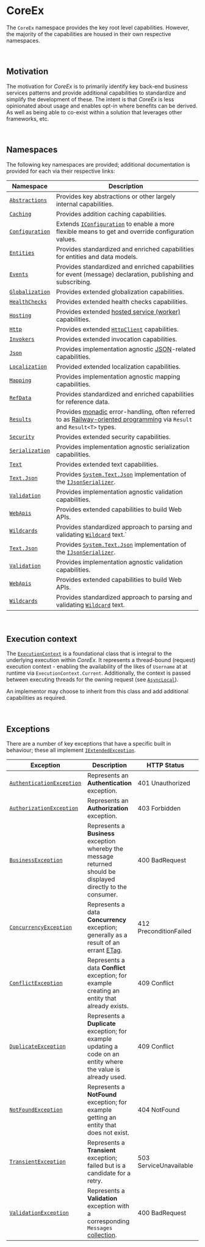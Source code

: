 ﻿# CoreEx

The `CoreEx` namespace provides the key root level capabilities. However, the majority of the capabilities are housed in their own respective namespaces. 

<br/>

## Motivation

The motivation for _CoreEx_ is to primarily identify key back-end business services patterns and provide additional capabilities to standardize and simplify the development of these. The intent is that _CoreEx_ is less opinionated about usage and enables opt-in where benefits can be derived. As well as being able to co-exist within a solution that leverages other frameworks, etc.

<br/>

## Namespaces

The following key namespaces are provided; additional documentation is provided for each via their respective links:

Namespace | Description
-|-
[`Abstractions`](./Abstractions) | Provides key abstractions or other largely internal capabilities.
[`Caching`](./Caching) | Provides addition caching capabilities.
[`Configuration`](./Configuration) | Extends [`IConfiguration`](https://docs.microsoft.com/en-us/dotnet/api/microsoft.extensions.configuration.iconfiguration) to enable a more flexible means to get and override configuration values.
[`Entities`](./Entities) | Provides standardized and enriched capabilities for entities and data models.
[`Events`](./Events) | Provides standardized and enriched capabilities for event (message) declaration, publishing and subscribing.
[`Globalization`](./Globalization) | Provides extended globalization capabilities.
[`HealthChecks`](./HealthChecks) | Provides extended health checks capabilities.
[`Hosting`](./Hosting) | Provides extended [hosted service (worker)](https://learn.microsoft.com/en-us/dotnet/core/extensions/workers) capabilities. 
[`Http`](./Http) | Provides extended [`HttpClient`](https://learn.microsoft.com/en-us/dotnet/api/system.net.http.httpclient) capabilities.
[`Invokers`](./Invokers) | Provides extended invocation capabilities.
[`Json`](./Json) | Provides implementation agnostic [JSON](https://en.wikipedia.org/wiki/JSON)-related capabilities.
[`Localization`](./Localization) | Provided extended localization capabilities.
[`Mapping`](./Mapping) | Provides implementation agnostic mapping capabilities.
[`RefData`](./RefData) | Provides standardized and enriched capabilities for reference data.
[`Results`](./Results) | Provides [monadic](https://en.wikipedia.org/wiki/Monad_(functional_programming)) error-handling, often referred to as [Railway-oriented programming](https://swlaschin.gitbooks.io/fsharpforfunandprofit/content/posts/recipe-part2.html) via `Result` and `Result<T>` types.
[`Security`](./Security) | Provides extended security capabilities.
[`Serialization`](./Serialization) | Provides implementation agnostic serialization capabilities.
[`Text`](./Text) | Provides extended text capabilities.
[`Text.Json`](./Text/Json) | Provides [`System.Text.Json`](https://docs.microsoft.com/en-us/dotnet/api/system.text.json) implementation of the [`IJsonSerializer`](./Json/IJsonSerializer.cs).
[`Validation`](./Validation) | Provides implementation agnostic validation capabilities.
[`WebApis`](./WebApis) | Provides extended capabilities to build Web APIs.
[`Wildcards`](./Wildcards) | Provides standardized approach to parsing and validating [`Wildcard`](./Wildcards/Wildcard.cs) text.`
[`Text.Json`](./Text/Json) | Provides [`System.Text.Json`](https://docs.microsoft.com/en-us/dotnet/api/system.text.json) implementation of the [`IJsonSerializer`](./Json/IJsonSerializer.cs).
[`Validation`](./Validation) | Provides implementation agnostic validation capabilities.
[`WebApis`](./WebApis) | Provides extended capabilities to build Web APIs.
[`Wildcards`](./Wildcards) | Provides standardized approach to parsing and validating [`Wildcard`](./Wildcards/Wildcard.cs) text. 

<br/>

## Execution context

The [`ExecutionContext`](./ExecutionContext.cs) is a foundational class that is integral to the underlying execution within _CoreEx_. It represents a thread-bound (request) execution context - enabling the availability of the likes of `Username` at at runtime via `ExecutionContext.Current`. Additionally, the context is passed between executing threads for the owning request (see [`AsyncLocal`](https://learn.microsoft.com/en-us/dotnet/api/system.threading.asynclocal-1)).

An implementor may choose to inherit from this class and add additional capabilities as required.

<br/>

## Exceptions

There are a number of key exceptions that have a specific built in behaviour; these all implement [`IExtendedException`](./Abstractions/IExtendedException.cs).

Exception | Description | HTTP Status | [`ErrorType`](./Abstractions/ErrorType.cs)
-|-|-|-
[`AuthenticationException`](./AuthenticationException.cs) | Represents an **Authentication** exception. | 401 Unauthorized | 8 AuthenticationError 
[`AuthorizationException`](./AuthorizationException.cs) | Represents an **Authorization** exception. | 403 Forbidden | 3 AuthorizationError 
[`BusinessException`](./BusinessException.cs) | Represents a **Business** exception whereby the message returned should be displayed directly to the consumer. | 400 BadRequest | 2 BusinessError 
[`ConcurrencyException`](./ConcurrencyException.cs) | Represents a data **Concurrency** exception; generally as a result of an errant [ETag](./Entities/IETag.cs). | 412 PreconditionFailed | 4 ConcurrencyError 
[`ConflictException`](./ConflictException.cs) | Represents a data **Conflict** exception; for example creating an entity that already exists. | 409 Conflict | 6 ConflictError 
[`DuplicateException`](./DuplicateException.cs) | Represents a **Duplicate** exception; for example updating a code on an entity where the value is already used. | 409 Conflict | 7 DuplicateError 
[`NotFoundException`](./NotFoundException.cs) | Represents a **NotFound** exception; for example getting an entity that does not exist. | 404 NotFound | 5 NotFoundError 
[`TransientException`](./TransientException.cs) | Represents a **Transient** exception; failed but is a candidate for a retry. | 503 ServiceUnavailable | 9 TransientError 
[`ValidationException`](./ValidationException.cs) | Represents a **Validation** exception with a corresponding `Messages` [collection](./Entities/MessageItemCollection.cs). | 400 BadRequest | 1 ValidationError 